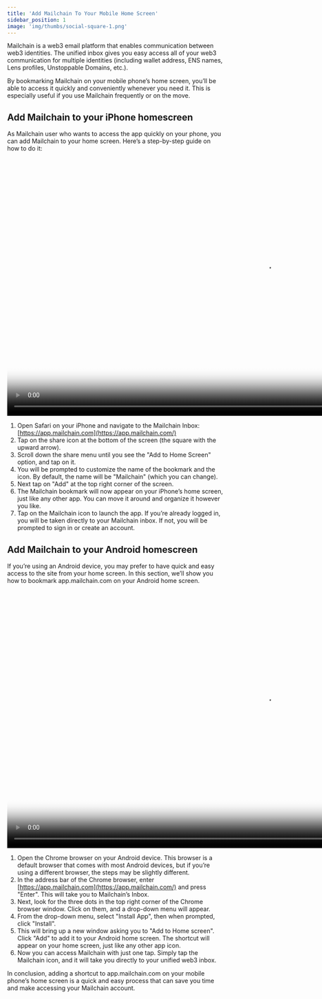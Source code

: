 ```yaml
---
title: 'Add Mailchain To Your Mobile Home Screen'
sidebar_position: 1
image: 'img/thumbs/social-square-1.png'
---
```


Mailchain is a web3 email platform that enables communication between web3 identities. The unified inbox gives you easy access all of your web3 communication for multiple identities (including wallet address, ENS names, Lens profiles, Unstoppable Domains, etc.).

By bookmarking Mailchain on your mobile phone’s home screen, you’ll be able to access it quickly and conveniently whenever you need it. This is especially useful if you use Mailchain frequently or on the move.

## Add Mailchain to your iPhone homescreen

As Mailchain user who wants to access the app quickly on your phone, you can add Mailchain to your home screen. Here’s a step-by-step guide on how to do it:

<div class="text-center">
    <video controls height="600px" poster="https://github.com/mailchain/video-tutorials/blob/main/posters/mobile_bookmark_iphone13.png?raw=true">
        <source src="https://github.com/mailchain/video-tutorials/blob/main/videos/mobile_bookmark_iphone13.mp4?raw=true" />
    </video>
</div>

1. Open Safari on your iPhone and navigate to the Mailchain Inbox: [https://app.mailchain.com](https://app.mailchain.com/)
2. Tap on the share icon at the bottom of the screen (the square with the upward arrow).
3. Scroll down the share menu until you see the "Add to Home Screen" option, and tap on it.
4. You will be prompted to customize the name of the bookmark and the icon. By default, the name will be "Mailchain" (which you can change).
5. Next tap on "Add" at the top right corner of the screen.
6. The Mailchain bookmark will now appear on your iPhone’s home screen, just like any other app. You can move it around and organize it however you like.
7. Tap on the Mailchain icon to launch the app. If you’re already logged in, you will be taken directly to your Mailchain inbox. If not, you will be prompted to sign in or create an account.

## Add Mailchain to your Android homescreen

If you’re using an Android device, you may prefer to have quick and easy access to the site from your home screen. In this section, we’ll show you how to bookmark app.mailchain.com on your Android home screen.

<div class="text-center">
    <video controls height="600px" poster="https://github.com/mailchain/video-tutorials/blob/main/posters/mobile_bookmark_samsung22.png?raw=true">
        <source src="https://github.com/mailchain/video-tutorials/blob/main/videos/mobile_bookmark_samsung22.mp4?raw=true" />
    </video>
</div>

1. Open the Chrome browser on your Android device. This browser is a default browser that comes with most Android devices, but if you’re using a different browser, the steps may be slightly different.
1. In the address bar of the Chrome browser, enter [https://app.mailchain.com](https://app.mailchain.com/) and press "Enter". This will take you to Mailchain’s Inbox.
1. Next, look for the three dots in the top right corner of the Chrome browser window. Click on them, and a drop-down menu will appear.
1. From the drop-down menu, select "Install App", then when prompted, click "Install".
1. This will bring up a new window asking you to "Add to Home screen". Click "Add" to add it to your Android home screen. The shortcut will appear on your home screen, just like any other app icon.
1. Now you can access Mailchain with just one tap. Simply tap the Mailchain icon, and it will take you directly to your unified web3 inbox.

In conclusion, adding a shortcut to app.mailchain.com on your mobile phone’s home screen is a quick and easy process that can save you time and make accessing your Mailchain account.
